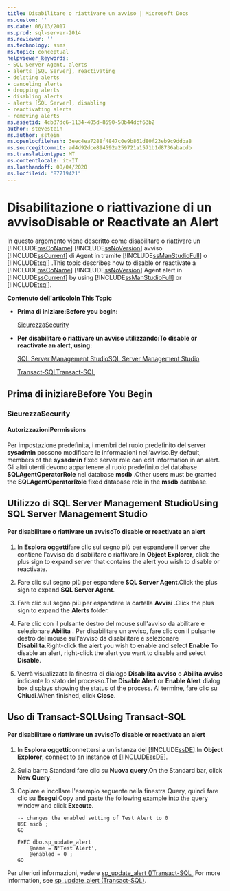 ```yaml
---
title: Disabilitare o riattivare un avviso | Microsoft Docs
ms.custom: ''
ms.date: 06/13/2017
ms.prod: sql-server-2014
ms.reviewer: ''
ms.technology: ssms
ms.topic: conceptual
helpviewer_keywords:
- SQL Server Agent, alerts
- alerts [SQL Server], reactivating
- deleting alerts
- canceling alerts
- dropping alerts
- disabling alerts
- alerts [SQL Server], disabling
- reactivating alerts
- removing alerts
ms.assetid: 4cb37dc6-1134-405d-8590-58b44dcf63b2
author: stevestein
ms.author: sstein
ms.openlocfilehash: 3eec4ea7288f4847c0e9b861d80f23eb9c9ddba8
ms.sourcegitcommit: ad4d92dce894592a259721a1571b1d8736abacdb
ms.translationtype: MT
ms.contentlocale: it-IT
ms.lasthandoff: 08/04/2020
ms.locfileid: "87719421"
---
```

# <a name="disable-or-reactivate-an-alert"></a><span data-ttu-id="29171-102">Disabilitazione o riattivazione di un avviso</span><span class="sxs-lookup"><span data-stu-id="29171-102">Disable or Reactivate an Alert</span></span>
  <span data-ttu-id="29171-103">In questo argomento viene descritto come disabilitare o riattivare un [!INCLUDE[msCoName](../../includes/msconame-md.md)] [!INCLUDE[ssNoVersion](../../includes/ssnoversion-md.md)] avviso [!INCLUDE[ssCurrent](../../includes/sscurrent-md.md)] di Agent in tramite [!INCLUDE[ssManStudioFull](../../includes/ssmanstudiofull-md.md)] o [!INCLUDE[tsql](../../includes/tsql-md.md)] .</span><span class="sxs-lookup"><span data-stu-id="29171-103">This topic describes how to disable or reactivate a [!INCLUDE[msCoName](../../includes/msconame-md.md)] [!INCLUDE[ssNoVersion](../../includes/ssnoversion-md.md)] Agent alert in [!INCLUDE[ssCurrent](../../includes/sscurrent-md.md)] by using [!INCLUDE[ssManStudioFull](../../includes/ssmanstudiofull-md.md)] or [!INCLUDE[tsql](../../includes/tsql-md.md)].</span></span>  
  
 <span data-ttu-id="29171-104">**Contenuto dell'articolo**</span><span class="sxs-lookup"><span data-stu-id="29171-104">**In This Topic**</span></span>  
  
-   <span data-ttu-id="29171-105">**Prima di iniziare:**</span><span class="sxs-lookup"><span data-stu-id="29171-105">**Before you begin:**</span></span>  
  
     [<span data-ttu-id="29171-106">Sicurezza</span><span class="sxs-lookup"><span data-stu-id="29171-106">Security</span></span>](#Security)  
  
-   <span data-ttu-id="29171-107">**Per disabilitare o riattivare un avviso utilizzando:**</span><span class="sxs-lookup"><span data-stu-id="29171-107">**To disable or reactivate an alert, using:**</span></span>  
  
     [<span data-ttu-id="29171-108">SQL Server Management Studio</span><span class="sxs-lookup"><span data-stu-id="29171-108">SQL Server Management Studio</span></span>](#SSMSProcedure)  
  
     [<span data-ttu-id="29171-109">Transact-SQL</span><span class="sxs-lookup"><span data-stu-id="29171-109">Transact-SQL</span></span>](#TsqlProcedure)  
  
##  <a name="before-you-begin"></a><a name="BeforeYouBegin"></a> <span data-ttu-id="29171-110">Prima di iniziare</span><span class="sxs-lookup"><span data-stu-id="29171-110">Before You Begin</span></span>  
  
###  <a name="security"></a><a name="Security"></a> <span data-ttu-id="29171-111">Sicurezza</span><span class="sxs-lookup"><span data-stu-id="29171-111">Security</span></span>  
  
####  <a name="permissions"></a><a name="Permissions"></a> <span data-ttu-id="29171-112">Autorizzazioni</span><span class="sxs-lookup"><span data-stu-id="29171-112">Permissions</span></span>  
 <span data-ttu-id="29171-113">Per impostazione predefinita, i membri del ruolo predefinito del server **sysadmin** possono modificare le informazioni nell'avviso.</span><span class="sxs-lookup"><span data-stu-id="29171-113">By default, members of the **sysadmin** fixed server role can edit information in an alert.</span></span> <span data-ttu-id="29171-114">Gli altri utenti devono appartenere al ruolo predefinito del database **SQLAgentOperatorRole** nel database **msdb** .</span><span class="sxs-lookup"><span data-stu-id="29171-114">Other users must be granted the **SQLAgentOperatorRole** fixed database role in the **msdb** database.</span></span>  
  
##  <a name="using-sql-server-management-studio"></a><a name="SSMSProcedure"></a> <span data-ttu-id="29171-115">Utilizzo di SQL Server Management Studio</span><span class="sxs-lookup"><span data-stu-id="29171-115">Using SQL Server Management Studio</span></span>  
  
#### <a name="to-disable-or-reactivate-an-alert"></a><span data-ttu-id="29171-116">Per disabilitare o riattivare un avviso</span><span class="sxs-lookup"><span data-stu-id="29171-116">To disable or reactivate an alert</span></span>  
  
1.  <span data-ttu-id="29171-117">In **Esplora oggetti**fare clic sul segno più per espandere il server che contiene l'avviso da disabilitare o riattivare.</span><span class="sxs-lookup"><span data-stu-id="29171-117">In **Object Explorer**, click the plus sign to expand server that contains the alert you wish to disable or reactivate.</span></span>  
  
2.  <span data-ttu-id="29171-118">Fare clic sul segno più per espandere **SQL Server Agent**.</span><span class="sxs-lookup"><span data-stu-id="29171-118">Click the plus sign to expand **SQL Server Agent**.</span></span>  
  
3.  <span data-ttu-id="29171-119">Fare clic sul segno più per espandere la cartella **Avvisi** .</span><span class="sxs-lookup"><span data-stu-id="29171-119">Click the plus sign to expand the **Alerts** folder.</span></span>  
  
4.  <span data-ttu-id="29171-120">Fare clic con il pulsante destro del mouse sull'avviso da abilitare e selezionare **Abilita** . Per disabilitare un avviso, fare clic con il pulsante destro del mouse sull'avviso da disabilitare e selezionare **Disabilita**.</span><span class="sxs-lookup"><span data-stu-id="29171-120">Right-click the alert you wish to enable and select **Enable** To disable an alert, right-click the alert you want to disable and select **Disable**.</span></span>  
  
5.  <span data-ttu-id="29171-121">Verrà visualizzata la finestra di dialogo **Disabilita avviso** o **Abilita avviso** indicante lo stato del processo.</span><span class="sxs-lookup"><span data-stu-id="29171-121">The **Disable Alert** or **Enable Alert** dialog box displays showing the status of the process.</span></span> <span data-ttu-id="29171-122">Al termine, fare clic su **Chiudi**.</span><span class="sxs-lookup"><span data-stu-id="29171-122">When finished, click **Close**.</span></span>  
  
##  <a name="using-transact-sql"></a><a name="TsqlProcedure"></a> <span data-ttu-id="29171-123">Uso di Transact-SQL</span><span class="sxs-lookup"><span data-stu-id="29171-123">Using Transact-SQL</span></span>  
  
#### <a name="to-disable-or-reactivate-an-alert"></a><span data-ttu-id="29171-124">Per disabilitare o riattivare un avviso</span><span class="sxs-lookup"><span data-stu-id="29171-124">To disable or reactivate an alert</span></span>  
  
1.  <span data-ttu-id="29171-125">In **Esplora oggetti**connettersi a un'istanza del [!INCLUDE[ssDE](../../includes/ssde-md.md)].</span><span class="sxs-lookup"><span data-stu-id="29171-125">In **Object Explorer**, connect to an instance of [!INCLUDE[ssDE](../../includes/ssde-md.md)].</span></span>  
  
2.  <span data-ttu-id="29171-126">Sulla barra Standard fare clic su **Nuova query**.</span><span class="sxs-lookup"><span data-stu-id="29171-126">On the Standard bar, click **New Query**.</span></span>  
  
3.  <span data-ttu-id="29171-127">Copiare e incollare l'esempio seguente nella finestra Query, quindi fare clic su **Esegui**.</span><span class="sxs-lookup"><span data-stu-id="29171-127">Copy and paste the following example into the query window and click **Execute**.</span></span>  
  
    ```  
    -- changes the enabled setting of Test Alert to 0  
    USE msdb ;  
    GO  
  
    EXEC dbo.sp_update_alert  
        @name = N'Test Alert',  
        @enabled = 0 ;  
    GO  
    ```  
  
 <span data-ttu-id="29171-128">Per ulteriori informazioni, vedere [sp_update_alert &#40;&#41;Transact-SQL ](/sql/relational-databases/system-stored-procedures/sp-update-alert-transact-sql).</span><span class="sxs-lookup"><span data-stu-id="29171-128">For more information, see [sp_update_alert &#40;Transact-SQL&#41;](/sql/relational-databases/system-stored-procedures/sp-update-alert-transact-sql).</span></span>  
  
  
